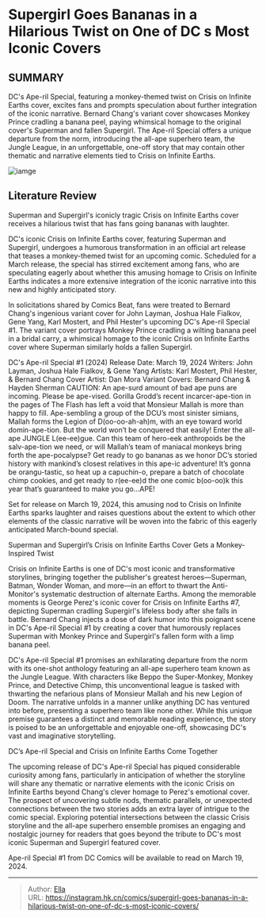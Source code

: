 # Supergirl Goes Bananas in a Hilarious Twist on One of DC s Most Iconic Covers


## SUMMARY 



  DC&#39;s Ape-ril Special, featuring a monkey-themed twist on Crisis on Infinite Earths cover, excites fans and prompts speculation about further integration of the iconic narrative.   Bernard Chang&#39;s variant cover showcases Monkey Prince cradling a banana peel, paying whimsical homage to the original cover&#39;s Superman and fallen Supergirl.   The Ape-ril Special offers a unique departure from the norm, introducing the all-ape superhero team, the Jungle League, in an unforgettable, one-off story that may contain other thematic and narrative elements tied to Crisis on Infinite Earths.  

![iamge](https://static1.srcdn.com/wordpress/wp-content/uploads/crisis-supergirl-death.jpg)

## Literature Review

Superman and Supergirl&#39;s iconicly tragic Crisis on Infinite Earths cover receives a hilarious twist that has fans going bananas with laughter.




DC&#39;s iconic Crisis on Infinite Earths cover, featuring Superman and Supergirl, undergoes a humorous transformation in an official art release that teases a monkey-themed twist for an upcoming comic. Scheduled for a March release, the special has stirred excitement among fans, who are speculating eagerly about whether this amusing homage to Crisis on Infinite Earths indicates a more extensive integration of the iconic narrative into this new and highly anticipated story.




In solicitations shared by Comics Beat, fans were treated to Bernard Chang&#39;s ingenious variant cover for John Layman, Joshua Hale Fialkov, Gene Yang, Karl Mostert, and Phil Hester&#39;s upcoming DC&#39;s Ape-ril Special #1. The variant cover portrays Monkey Prince cradling a wilting banana peel in a bridal carry, a whimsical homage to the iconic Crisis on Infinite Earths cover where Superman similarly holds a fallen Supergirl.

 DC&#39;s Ape-ril Special #1 (2024)                 Release Date:  March 19, 2024    Writers:  John Layman, Joshua Hale Fialkov, &amp; Gene Yang    Artists:  Karl Mostert, Phil Hester, &amp; Bernard Chang    Cover Artist:  Dan Mora    Variant Covers:  Bernard Chang &amp; Hayden Sherman   CAUTION: An ape-surd amount of bad ape puns are incoming. Please be ape-vised. Gorilla Grodd’s recent incarcer-ape-tion in the pages of The Flash has left a void that Monsieur Mallah is more than happy to fill. Ape-sembling a group of the DCU’s most sinister simians, Mallah forms the Legion of D(oo-oo-ah-ah)m, with an eye toward world domin-ape-tion. But the world won’t be conquered that easily! Enter the all-ape JUNGLE L(ee-ee)gue. Can this team of hero-eek anthropoids be the salv-ape-tion we need, or will Mallah’s team of maniacal monkeys bring forth the ape-pocalypse? Get ready to go bananas as we honor DC’s storied history with mankind’s closest relatives in this ape-ic adventure! It’s gonna be orangu-tastic, so heat up a capuchin-o, prepare a batch of chocolate chimp cookies, and get ready to r(ee-ee)d the one comic b(oo-oo)k this year that’s guaranteed to make you go…APE!   






Set for release on March 19, 2024, this amusing nod to Crisis on Infinite Earths sparks laughter and raises questions about the extent to which other elements of the classic narrative will be woven into the fabric of this eagerly anticipated March-bound special.


 Superman and Supergirl’s Crisis on Infinite Earths Cover Gets a Monkey-Inspired Twist 


          

Crisis on Infinite Earths is one of DC&#39;s most iconic and transformative storylines, bringing together the publisher&#39;s greatest heroes—Superman, Batman, Wonder Woman, and more—in an effort to thwart the Anti-Monitor&#39;s systematic destruction of alternate Earths. Among the memorable moments is George Perez&#39;s iconic cover for Crisis on Infinite Earths #7, depicting Superman cradling Supergirl&#39;s lifeless body after she falls in battle. Bernard Chang injects a dose of dark humor into this poignant scene in DC&#39;s Ape-ril Special #1 by creating a cover that humorously replaces Superman with Monkey Prince and Supergirl&#39;s fallen form with a limp banana peel.




DC&#39;s Ape-ril Special #1 promises an exhilarating departure from the norm with its one-shot anthology featuring an all-ape superhero team known as the Jungle League. With characters like Beppo the Super-Monkey, Monkey Prince, and Detective Chimp, this unconventional league is tasked with thwarting the nefarious plans of Monsieur Mallah and his new Legion of Doom. The narrative unfolds in a manner unlike anything DC has ventured into before, presenting a superhero team like none other. While this unique premise guarantees a distinct and memorable reading experience, the story is poised to be an unforgettable and enjoyable one-off, showcasing DC&#39;s vast and imaginative storytelling.



 DC’s Ape-ril Special and Crisis on Infinite Earths Come Together 


          

The upcoming release of DC&#39;s Ape-ril Special has piqued considerable curiosity among fans, particularly in anticipation of whether the storyline will share any thematic or narrative elements with the iconic Crisis on Infinite Earths beyond Chang&#39;s clever homage to Perez&#39;s emotional cover. The prospect of uncovering subtle nods, thematic parallels, or unexpected connections between the two stories adds an extra layer of intrigue to the comic special. Exploring potential intersections between the classic Crisis storyline and the all-ape superhero ensemble promises an engaging and nostalgic journey for readers that goes beyond the tribute to DC&#39;s most iconic Superman and Supergirl featured cover.




Ape-ril Special #1 from DC Comics will be available to read on March 19, 2024.



---

> Author: [Ella](https://instagram.hk.cn/)  
> URL: https://instagram.hk.cn/comics/supergirl-goes-bananas-in-a-hilarious-twist-on-one-of-dc-s-most-iconic-covers/  

